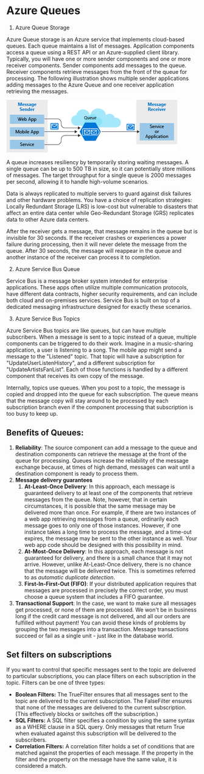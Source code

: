 # Azure Queues

1. Azure Queue Storage

Azure Queue storage is an Azure service that implements cloud-based queues. Each queue maintains a list of messages. Application components access a queue using a REST API or an Azure-supplied client library. Typically, you will have one or more sender components and one or more receiver components. Sender components add messages to the queue. Receiver components retrieve messages from the front of the queue for processing. The following illustration shows multiple sender applications adding messages to the Azure Queue and one receiver application retrieving the messages.

![Azure Queue Storage](2-queue-overview.png)

A queue increases resiliency by temporarily storing waiting messages. A single queue can be up to 500 TB in size, so it can potentially store millions of messages. The target throughput for a single queue is 2000 messages per second, allowing it to handle high-volume scenarios.

Data is always replicated to multiple servers to guard against disk failures and other hardware problems. You have a choice of replication strategies: Locally Redundant Storage (LRS) is low-cost but vulnerable to disasters that affect an entire data center while Geo-Redundant Storage (GRS) replicates data to other Azure data centers.

After the receiver gets a message, that message remains in the queue but is invisible for 30 seconds. If the receiver crashes or experiences a power failure during processing, then it will never delete the message from the queue. After 30 seconds, the message will reappear in the queue and another instance of the receiver can process it to completion.

2. Azure Service Bus Queue

Service Bus is a message broker system intended for enterprise applications. These apps often utilize multiple communication protocols, have different data contracts, higher security requirements, and can include both cloud and on-premises services. Service Bus is built on top of a dedicated messaging infrastructure designed for exactly these scenarios.

3. Azure Service Bus Topics

Azure Service Bus topics are like queues, but can have multiple subscribers. When a message is sent to a topic instead of a queue, multiple components can be triggered to do their work. Imagine in a music-sharing application, a user is listening to a song. The mobile app might send a message to the "Listened" topic. That topic will have a subscription for "UpdateUserListenHistory", and a different subscription for "UpdateArtistsFanList". Each of those functions is handled by a different component that receives its own copy of the message.

Internally, topics use queues. When you post to a topic, the message is copied and dropped into the queue for each subscription. The queue means that the message copy will stay around to be processed by each subscription branch even if the component processing that subscription is too busy to keep up.

## Benefits of Queues:

1. **Reliability**: The source component can add a message to the queue and destination components can retrieve the message at the front of the queue for processing. Queues increase the reliability of the message exchange because, at times of high demand, messages can wait until a destination component is ready to process them.
2. **Message delivery guarantees**
   1. **At-Least-Once Delivery**: In this approach, each message is guaranteed delivery to at least one of the components that retrieve messages from the queue. Note, however, that in certain circumstances, it is possible that the same message may be delivered more than once. For example, if there are two instances of a web app retrieving messages from a queue, ordinarily each message goes to only one of those instances. However, if one instance takes a long time to process the message, and a time-out expires, the message may be sent to the other instance as well. Your web app code should be designed with this possibility in mind.
   2. **At-Most-Once Delivery**: In this approach, each message is not guaranteed for delivery, and there is a small chance that it may not arrive. However, unlike At-Least-Once delivery, there is no chance that the message will be delivered twice. This is sometimes referred to as *automatic duplicate detection*.
   3. **First-In-First-Out (FIFO)**: If your distributed application requires that messages are processed in precisely the correct order, you must choose a queue system that includes a FIFO guarantee.
3. **Transactional Support**: In the case, we want to make sure all messages get processed, or none of them are processed. We won't be in business long if the credit card message is not delivered, and all our orders are fulfilled without payment! You can avoid these kinds of problems by grouping the two messages into a transaction. Message transactions succeed or fail as a single unit - just like in the database world.

## Set filters on subscriptions
If you want to control that specific messages sent to the topic are delivered to particular subscriptions, you can place filters on each subscription in the topic. Filters can be one of three types:

- **Boolean Filters:** The TrueFilter ensures that all messages sent to the topic are delivered to the current subscription. The FalseFilter ensures that none of the messages are delivered to the current subscription. (This effectively blocks or switches off the subscription.)
- **SQL Filters:** A SQL filter specifies a condition by using the same syntax as a WHERE clause in a SQL query. Only messages that return True when evaluated against this subscription will be delivered to the subscribers.
- **Correlation Filters:** A correlation filter holds a set of conditions that are matched against the properties of each message. If the property in the filter and the property on the message have the same value, it is considered a match.